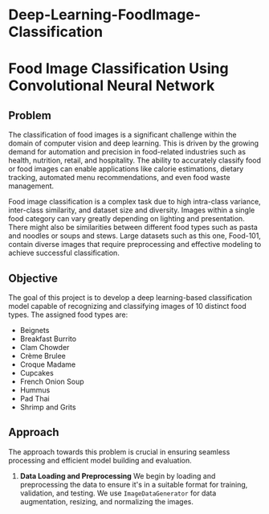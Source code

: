 # Deep-Learning-FoodImage-Classification

# Food Image Classification Using Convolutional Neural Network

## Problem

The classification of food images is a significant challenge within the domain of computer vision and deep learning. This is driven by the growing demand for automation and precision in food-related industries such as health, nutrition, retail, and hospitality. The ability to accurately classify food or food images can enable applications like calorie estimations, dietary tracking, automated menu recommendations, and even food waste management.

Food image classification is a complex task due to high intra-class variance, inter-class similarity, and dataset size and diversity. Images within a single food category can vary greatly depending on lighting and presentation. There might also be similarities between different food types such as pasta and noodles or soups and stews. Large datasets such as this one, Food-101, contain diverse images that require preprocessing and effective modeling to achieve successful classification.

## Objective

The goal of this project is to develop a deep learning-based classification model capable of recognizing and classifying images of 10 distinct food types. The assigned food types are:
- Beignets
- Breakfast Burrito
- Clam Chowder
- Crème Brulee
- Croque Madame
- Cupcakes
- French Onion Soup
- Hummus
- Pad Thai
- Shrimp and Grits

## Approach

The approach towards this problem is crucial in ensuring seamless processing and efficient model building and evaluation.

1. **Data Loading and Preprocessing**
   We begin by loading and preprocessing the data to ensure it's in a suitable format for training, validation, and testing. We use `ImageDataGenerator` for data augmentation, resizing, and normalizing the images.
